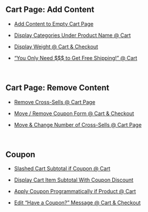 ## Cart Page: Add Content


* [Add Content to Empty Cart Page](https://businessbloomer.com/woocommerce-add-content-empty-cart-page/)

* [Display Categories Under Product Name @ Cart](https://businessbloomer.com/woocommerce-display-categories-product-name-cart/)

* [Display Weight @ Cart & Checkout](https://businessbloomer.com/woocommerce-display-weight-cart-checkout/)

* [“You Only Need $$$ to Get Free Shipping!” @ Cart](https://businessbloomer.com/woocommerce-add-need-spend-x-get-free-shipping-cart-page/)


<br/>

## Cart Page: Remove Content

* [Remove Cross-Sells @ Cart Page](https://businessbloomer.com/woocommerce-remove-cross-sells-cart-page/)

* [Move / Remove Coupon Form @ Cart & Checkout](https://businessbloomer.com/woocommerce-move-remove-coupon-form-cart-checkout/)

* [Move & Change Number of Cross-Sells @ Cart Page](https://businessbloomer.com/woocommerce-move-change-number-cross-sells-cart-page/)

<br/>

## Coupon
* [Slashed Cart Subtotal if Coupon @ Cart](https://www.businessbloomer.com/woocommerce-slashed-cart-subtotal-coupon-cart/)

* [Display Cart Item Subtotal With Coupon Discount](https://www.businessbloomer.com/woocommerce-display-cart-item-subtotal-coupon-discount/)

* [Apply Coupon Programmatically if Product @ Cart](https://www.businessbloomer.com/woocommerce-apply-coupon-programmatically-product-cart/)

* [Edit “Have a Coupon?” Message @ Cart & Checkout](https://www.businessbloomer.com/woocommerce-change-coupon-code-message-cart-checkout/)
